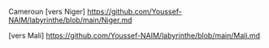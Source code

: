 Cameroun
[vers Niger]  https://github.com/Youssef-NAIM/labyrinthe/blob/main/Niger.md

[vers Mali]  https://github.com/Youssef-NAIM/labyrinthe/blob/main/Mali.md